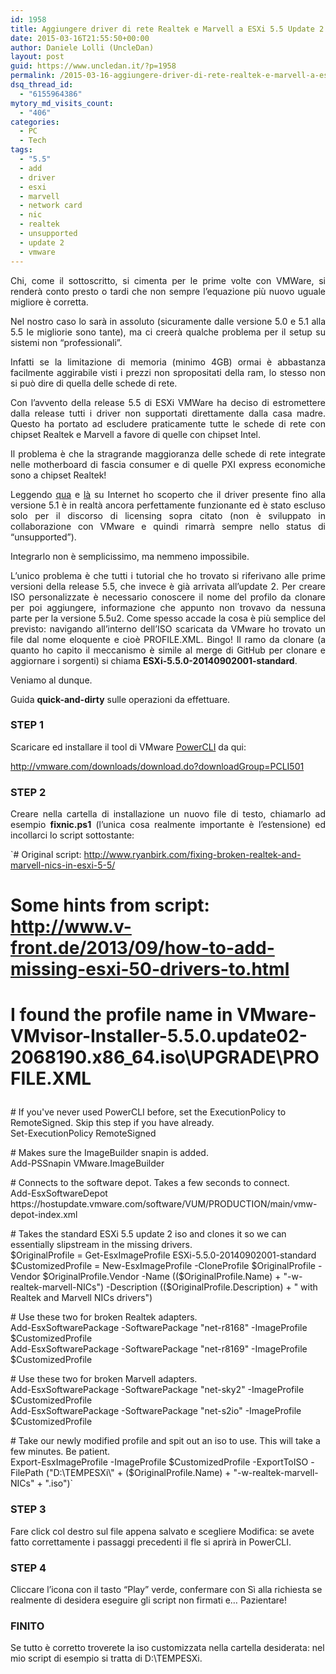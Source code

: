 ```yaml
---
id: 1958
title: Aggiungere driver di rete Realtek e Marvell a ESXi 5.5 Update 2
date: 2015-03-16T21:55:50+00:00
author: Daniele Lolli (UncleDan)
layout: post
guid: https://www.uncledan.it/?p=1958
permalink: /2015-03-16-aggiungere-driver-di-rete-realtek-e-marvell-a-esxi-5-5-update-2.html
dsq_thread_id:
  - "6155964386"
mytory_md_visits_count:
  - "406"
categories:
  - PC
  - Tech
tags:
  - "5.5"
  - add
  - driver
  - esxi
  - marvell
  - network card
  - nic
  - realtek
  - unsupported
  - update 2
  - vmware
---
```

<p style="text-align: justify;">
  Chi, come il sottoscritto, si cimenta per le prime volte con VMWare, si renderà conto presto o tardi che non sempre l&#8217;equazione più nuovo uguale migliore è corretta.
</p>

<p style="text-align: justify;">
  Nel nostro caso lo sarà in assoluto (sicuramente dalle versione 5.0 e 5.1 alla 5.5 le migliorie sono tante), ma ci creerà qualche problema per il setup su sistemi non &#8220;professionali&#8221;.
</p>

<p style="text-align: justify;">
  Infatti se la limitazione di memoria (minimo 4GB) ormai è abbastanza facilmente aggirabile visti i prezzi non spropositati della ram, lo stesso non si può dire di quella delle schede di rete.
</p>

<p style="text-align: justify;">
  Con l&#8217;avvento della release 5.5 di ESXi VMWare ha deciso di estromettere dalla release tutti i driver non supportati direttamente dalla casa madre. Questo ha portato ad escludere praticamente tutte le schede di rete con chipset Realtek e Marvell a favore di quelle con chipset Intel.
</p>

<p style="text-align: justify;">
  Il problema è che la stragrande maggioranza delle schede di rete integrate nelle motherboard di fascia consumer e di quelle PXI express economiche sono a chipset Realtek!
</p>

<p style="text-align: justify;">
  Leggendo <a title="Fixing broken Realtek and Marvell NICs in ESXi 5.5" href="http://www.ryanbirk.com/fixing-broken-realtek-and-marvell-nics-in-esxi-5-5/" target="_blank">qua</a> e <a title="How to add the missing ESXi 5.0 drivers to the ESXi 5.5 installation ISO" href="http://www.v-front.de/2013/09/how-to-add-missing-esxi-50-drivers-to.html" target="_blank">là</a> su Internet ho scoperto che il driver presente fino alla versione 5.1 è in realtà ancora perfettamente funzionante ed è stato escluso solo per il discorso di licensing sopra citato (non è sviluppato in collaborazione con VMware e quindi rimarrà sempre nello status di &#8220;unsupported&#8221;).
</p>

<p style="text-align: justify;">
  Integrarlo non è semplicissimo, ma nemmeno impossibile.
</p>

<p style="text-align: justify;">
  L&#8217;unico problema è che tutti i tutorial che ho trovato si riferivano alle prime versioni della release 5.5, che invece è già arrivata all&#8217;update 2. Per creare ISO personalizzate è necessario conoscere il nome del profilo da clonare per poi aggiungere, informazione che appunto non trovavo da nessuna parte per la versione 5.5u2. Come spesso accade la cosa è più semplice del previsto: navigando all&#8217;interno dell&#8217;ISO scaricata da VMware ho trovato un file dal nome eloquente e cioè PROFILE.XML. Bingo! Il ramo da clonare (a quanto ho capito il meccanismo è simile al merge di GitHub per clonare e aggiornare i sorgenti) si chiama <strong>ESXi-5.5.0-20140902001-standard</strong>.
</p>

<p style="text-align: justify;">
  Veniamo al dunque.
</p>

<p style="text-align: justify;">
  Guida <strong>quick-and-dirty</strong> sulle operazioni da effettuare.
</p>

<h3 style="text-align: justify;">
  STEP 1
</h3>

<p style="text-align: justify;">
  Scaricare ed installare il tool di VMware <a title="PowerCLI" href="http://www.vmware.com/go/powercli" target="_blank">PowerCLI</a> da qui:
</p>

<p style="text-align: justify;">
  <a title="http://vmware.com/downloads/download.do?downloadGroup=PCLI501" href="http://vmware.com/downloads/download.do?downloadGroup=PCLI501" target="_blank">http://vmware.com/downloads/download.do?downloadGroup=PCLI501</a>
</p>

<h3 style="text-align: justify;">
  STEP 2
</h3>

<p style="text-align: justify;">
  Creare nella cartella di installazione un nuovo file di testo, chiamarlo ad esempio <strong>fixnic.ps1</strong> (l&#8217;unica cosa realmente importante è l&#8217;estensione) ed incollarci lo script sottostante:
</p>

`# Original script: http://www.ryanbirk.com/fixing-broken-realtek-and-marvell-nics-in-esxi-5-5/<br />
# Some hints from script: http://www.v-front.de/2013/09/how-to-add-missing-esxi-50-drivers-to.html<br />
# I found the profile name in VMware-VMvisor-Installer-5.5.0.update02-2068190.x86_64.iso\UPGRADE\PROFILE.XML</p>
<p># If you've never used PowerCLI before, set the ExecutionPolicy to RemoteSigned. Skip this step if you have already.<br />
Set-ExecutionPolicy RemoteSigned</p>
<p># Makes sure the ImageBuilder snapin is added.<br />
Add-PSSnapin VMware.ImageBuilder</p>
<p># Connects to the software depot. Takes a few seconds to connect.<br />
Add-EsxSoftwareDepot https://hostupdate.vmware.com/software/VUM/PRODUCTION/main/vmw-depot-index.xml</p>
<p># Takes the standard ESXi 5.5 update 2 iso and clones it so we can essentially slipstream in the missing drivers.<br />
$OriginalProfile = Get-EsxImageProfile ESXi-5.5.0-20140902001-standard<br />
$CustomizedProfile = New-EsxImageProfile -CloneProfile $OriginalProfile -Vendor $OriginalProfile.Vendor -Name (($OriginalProfile.Name) + "-w-realtek-marvell-NICs") -Description (($OriginalProfile.Description) + " with Realtek and Marvell NICs drivers")</p>
<p># Use these two for broken Realtek adapters.<br />
Add-EsxSoftwarePackage -SoftwarePackage "net-r8168" -ImageProfile $CustomizedProfile<br />
Add-EsxSoftwarePackage -SoftwarePackage "net-r8169" -ImageProfile $CustomizedProfile</p>
<p># Use these two for broken Marvell adapters.<br />
Add-EsxSoftwarePackage -SoftwarePackage "net-sky2" -ImageProfile $CustomizedProfile<br />
Add-EsxSoftwarePackage -SoftwarePackage "net-s2io" -ImageProfile $CustomizedProfile</p>
<p># Take our newly modified profile and spit out an iso to use. This will take a few minutes. Be patient.<br />
Export-EsxImageProfile -ImageProfile $CustomizedProfile -ExportToISO -FilePath ("D:\TEMPESXi\" + ($OriginalProfile.Name) + "-w-realtek-marvell-NICs" + ".iso")`

### STEP 3

Fare click col destro sul file appena salvato e scegliere Modifica: se avete fatto correttamente i passaggi precedenti il fle si aprirà in PowerCLI.

### STEP 4

Cliccare l&#8217;icona con il tasto &#8220;Play&#8221; verde, confermare con Sì alla richiesta se realmente di desidera eseguire gli script non firmati e&#8230; Pazientare!

### FINITO

Se tutto è corretto troverete la iso customizzata nella cartella desiderata: nel mio script di esempio si tratta di D:\TEMPESXi.